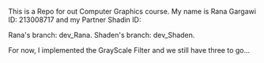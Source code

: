This is a Repo for out Computer Graphics course.
My name is Rana Gargawi ID: 213008717
and my Partner Shadin ID:

Rana's branch: dev_Rana.
Shaden's branch: dev_Shaden.

For now, I implemented the GrayScale Filter and we still have three to go...
